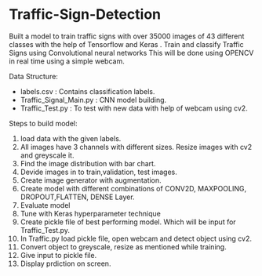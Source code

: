 # Traffic-Sign-Detection
Built a model to train traffic signs with over 35000 images of 43 different classes with the help of Tensorflow and Keras .
Train and classify Traffic Signs using Convolutional neural networks This will be done using OPENCV in real time using a simple webcam.


Data Structure:
- labels.csv : Contains classification labels.
- Traffic_Signal_Main.py : CNN model building.
- Traffic_Test.py : To test with new data with help of webcam using cv2.


Steps to build model:
1. load data with the given labels. 
2. All images have 3 channels with different sizes. Resize images with cv2 and greyscale it.
3. Find the image distribution with bar chart.
4. Devide images in to train,validation, test images.
5. Create image generator with augmentation. 
6. Create model with different combinations of CONV2D, MAXPOOLING, DROPOUT,FLATTEN, DENSE Layer.
7. Evaluate model
8. Tune with Keras hyperparameter technique
9. Create pickle file of best performing model. Which will be input for Traffic_Test.py.
10. In Traffic.py load pickle file, open webcam and detect object using cv2.
11. Convert object to greyscale, resize as mentioned while training.
12. Give input to pickle file.
13. Display prdiction on screen.



